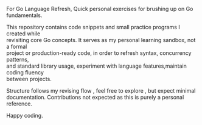 For Go Language Refresh, Quick personal exercises for brushing up on Go fundamentals.           

This repository contains code snippets and small practice programs  I  created  while           
revisiting core Go concepts. It serves as my personal learning sandbox,  not a formal         
project or production-ready code, in order to refresh syntax,  concurrency  patterns,         
and standard library usage, experiment with language features,maintain coding fluency        
between projects.       

Structure follows my revising flow ,  feel  free  to  explore ,  but  expect  minimal       
documentation. Contributions not expected as this is purely a personal reference.       

Happy coding.       
